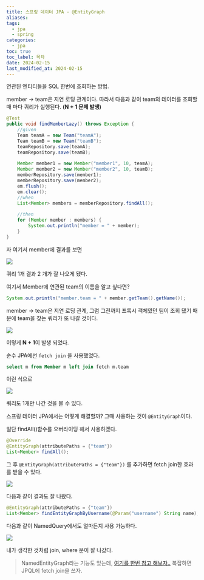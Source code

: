 ```yaml
---
title: 스프링 데이터 JPA - @EntityGraph
aliases: 
tags:
  - jpa
  - spring
categories:
  - jpa
toc: true
toc_label: 목차
date: 2024-02-15
last_modified_at: 2024-02-15
---
```

연관된 엔티티들을 SQL 한번에 조회하는 방법.

member → team은 지연 로딩 관계이다. 따라서 다음과 같이 team의 데이터를 조회할 때 마다 쿼리가 실행된다. **(N + 1 문제 발생)**


```java
@Test  
public void findMemberLazy() throws Exception {  
    //given  
    Team teamA = new Team("teamA");  
    Team teamB = new Team("teamB");  
    teamRepository.save(teamA);  
    teamRepository.save(teamB);  
  
    Member member1 = new Member("member1", 10, teamA);  
    Member member2 = new Member("member2", 10, teamB);  
    memberRepository.save(member1);  
    memberRepository.save(member2);  
    em.flush();  
    em.clear();  
    //when  
    List<Member> members = memberRepository.findAll();  
  
    //then  
    for (Member member : members) {  
        System.out.println("member = " + member);  
    }  
}
```
자 여기서 
member에 결과를 보면 

![](https://i.imgur.com/htGPOlP.png)

쿼리 1개 결과 2 개가 잘 나오게 됐다.

여기서 Member에 연관된 team의 이름을 알고 싶다면?
```java
System.out.println("member.team = " + member.getTeam().getName());
```
member → team은 지연 로딩 관계, 그럼 그전까지 프록시 객체였던 팀이 조회 됐기 때문에 team을 찾는 쿼리가 또 나갈 것이다.

![](https://i.imgur.com/t3f437Q.png)

이렇게 **N + 1**이 발생 되었다.

순수 JPA에선 `fetch join` 을 사용했었다.

```sql
select m from Member m left join fetch m.team
```
이런 식으로 

![](https://i.imgur.com/lH7c6L7.png)

쿼리도 1개만 나간 것을 볼 수 있다.

스프링 데이터 JPA에서는 어떻게 해결할까? 그때 사용하는 것이 `@EntityGraph`이다.

일단 findAll()함수를 오버라이딩 해서 사용하겠다.

```java
@Override  
@EntityGraph(attributePaths = {"team"})  
List<Member> findAll();
```

그 후 `@EntityGraph(attributePaths = {"team"})` 를 추가하면 fetch join한 효과를 받을 수 있다.

![](https://i.imgur.com/KqkGxPf.png)

다음과 같이 결과도 잘 나왔다.


```java
@EntityGraph(attributePaths = {"team"})  
List<Member> findEntityGraphByUsername(@Param("username") String name);
```
다음과 같이 NamedQuery에서도 얼마든지 사용 가능하다.

![](https://i.imgur.com/TRgtfta.png)

내가 생각한 것처럼 join, where 문이 잘 나갔다.

> NamedEntityGraph라는 기능도 있는데, [여기를 한번 참고 해보자..](https://docs.spring.io/spring-data/jpa/docs/current-SNAPSHOT/reference/html/#jpa.entity-graph) 
> 복잡하면 JPQL에 fetch join을 쓰자.



